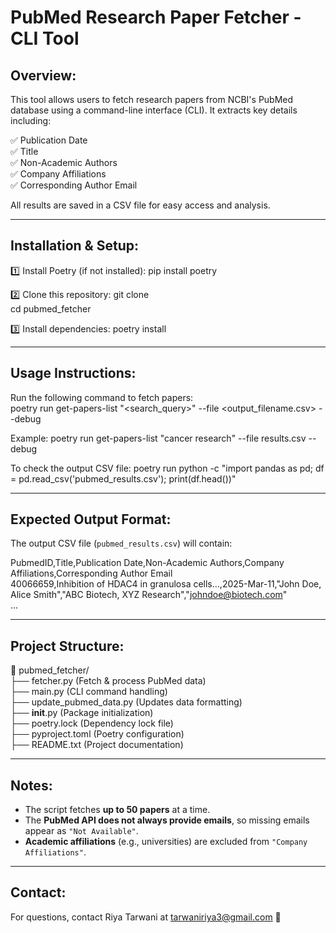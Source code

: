 PubMed Research Paper Fetcher - CLI Tool
=========================================

Overview:
---------
This tool allows users to fetch research papers from NCBI's PubMed database using a command-line interface (CLI).
It extracts key details including:

✅ Publication Date  
✅ Title  
✅ Non-Academic Authors  
✅ Company Affiliations  
✅ Corresponding Author Email  

All results are saved in a CSV file for easy access and analysis.

---

Installation & Setup:
---------------------
1️⃣ Install Poetry (if not installed):
   pip install poetry  

2️⃣ Clone this repository:
   git clone <your-repository-url>  
   cd pubmed_fetcher  

3️⃣ Install dependencies:
   poetry install  

---

Usage Instructions:
-------------------
Run the following command to fetch papers:  
   poetry run get-papers-list "<search_query>" --file <output_filename.csv> --debug  

Example:
   poetry run get-papers-list "cancer research" --file results.csv --debug  

To check the output CSV file:
   poetry run python -c "import pandas as pd; df = pd.read_csv('pubmed_results.csv'); print(df.head())"  

---

Expected Output Format:
-----------------------
The output CSV file (`pubmed_results.csv`) will contain:

PubmedID,Title,Publication Date,Non-Academic Authors,Company Affiliations,Corresponding Author Email  
40066659,Inhibition of HDAC4 in granulosa cells...,2025-Mar-11,"John Doe, Alice Smith","ABC Biotech, XYZ Research","johndoe@biotech.com"  
...  

---

Project Structure:
------------------
📂 pubmed_fetcher/  
 ├── fetcher.py            (Fetch & process PubMed data)  
 ├── main.py               (CLI command handling)  
 ├── update_pubmed_data.py (Updates data formatting)  
 ├── __init__.py           (Package initialization)  
 ├── poetry.lock           (Dependency lock file)  
 ├── pyproject.toml        (Poetry configuration)  
 ├── README.txt            (Project documentation)  

---

Notes:
------
- The script fetches **up to 50 papers** at a time.  
- The **PubMed API does not always provide emails**, so missing emails appear as `"Not Available"`.  
- **Academic affiliations** (e.g., universities) are excluded from `"Company Affiliations"`.  

---

Contact:
--------
For questions, contact Riya Tarwani at tarwaniriya3@gmail.com 📩  


